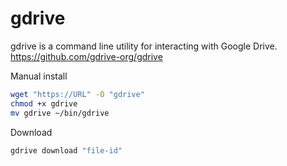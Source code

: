 # gdrive
gdrive is a command line utility for interacting with Google Drive.
https://github.com/gdrive-org/gdrive

Manual install
```bash
wget "https://URL" -O "gdrive"
chmod +x gdrive
mv gdrive ~/bin/gdrive
```

Download
```bash
gdrive download "file-id"
```

